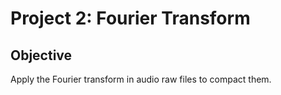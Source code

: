 # Project 2: Fourier Transform

## Objective
Apply the Fourier transform in audio raw files to compact them.